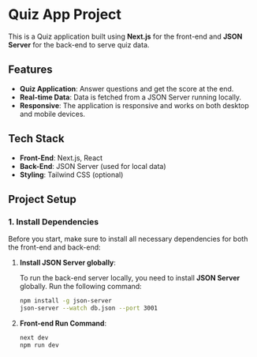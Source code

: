 # Quiz App Project

This is a Quiz application built using **Next.js** for the front-end and **JSON Server** for the back-end to serve quiz data.

## Features

- **Quiz Application**: Answer questions and get the score at the end.
- **Real-time Data**: Data is fetched from a JSON Server running locally.
- **Responsive**: The application is responsive and works on both desktop and mobile devices.

## Tech Stack

- **Front-End**: Next.js, React
- **Back-End**: JSON Server (used for local data)
- **Styling**: Tailwind CSS (optional)

## Project Setup

### 1. Install Dependencies

Before you start, make sure to install all necessary dependencies for both the front-end and back-end:

1. **Install JSON Server globally**:

   To run the back-end server locally, you need to install **JSON Server** globally. Run the following command:

   ```bash
   npm install -g json-server
   json-server --watch db.json --port 3001

2. **Front-end Run Command**:
   ```bash
   next dev
   npm run dev
   
